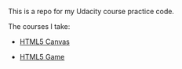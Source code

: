This is a repo for my Udacity course practice code.

The courses I take:

* [HTML5 Canvas](https://www.udacity.com/course/html5-canvas--ud292)

* [HTML5 Game](https://www.udacity.com/course/viewer#!/c-cs255)